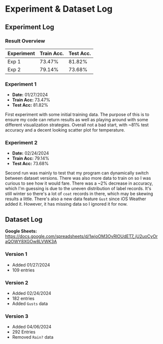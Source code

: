 # Experiment & Dataset Log

## Experiment Log
### Result Overview
| Experiment | Train Acc. | Test Acc. |
| ---------- | ---------- | --------- |
| Exp 1      | 73.47%     | 81.82%    |
| Exp 2      | 79.14%     | 73.68%    |

### Experiment 1
- **Date:** 01/27/2024
- **Train Acc:** 73.47%
- **Test Acc:** 81.82%

First experiment with some initial training data. The purpose of this is to
ensure my code can return results as well as playing around with some different
visualization strategies. Overall not a bad start, with ~81% test accuracy and a
decent looking scatter plot for temperature.

### Experiment 2
- **Date:** 02/24/2024
- **Train Acc:** 79.14%
- **Test Acc:** 73.68%

Second run was mainly to test that my program can dynamically switch between
dataset versions. There was also more data to train on so I was curious to see
how it would fare. There was a ~2% decrease in accuracy, which I'm guessing is
due to the uneven distribution of label records. It's still winter so there's a
lot of `coat` records in there, which may be skewing results a little. There's
also a new data feature `Gust` since iOS Weather added it. However, it has
missing data so I ignored it for now.

## Dataset Log
**Google Sheets:** https://docs.google.com/spreadsheets/d/1wjoOM3OyRlOUdET7_jU2uoCyOraQOWY8XGOw8LVWK3A

### Version 1
- Added 01/27/2024
- 109 entries

### Version 2
- Added 02/24/2024
- 182 entries
- Added `Gusts` data

### Version 3
- Added 04/06/2024
- 292 Entries
- Removed `Rain?` data
